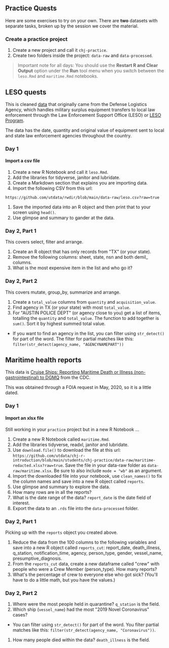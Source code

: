 ## Practice Quests

Here are some exercises to try on your own. There are **two** datasets with separate tasks, broken up by the session we cover the material.

### Create a practice project

1. Create a new project and call it `chj-practice`.
1. Create two folders inside the project: `data-raw` and `data-processed`.

> Important note for all days: You should use the **Restart R and Clear Output** option under the **Run** tool menu when you switch between the `leso.Rmd` and `maritime.Rmd` notebooks.

## LESO quests

This is cleaned [data](https://www.dla.mil/DispositionServices/Offers/Reutilization/LawEnforcement/PublicInformation/) that originally came from the Defense Logistics Agency, which handles military surplus equipment transfers to local law enforcement through the Law Enforcement Support Office (LESO) or [LESO Program](https://www.dla.mil/DispositionServices/Offers/Reutilization/LawEnforcement/).

The data has the date, quantity and original value of equipment sent to local and state law enforcement agencies throughout the country.

### Day 1

#### Import a csv file

1. Create a new R Notebook and call it `leso.Rmd`.
1. Add the libraries for tidyverse, janitor and lubridate.
1. Create a Markdown section that explains you are importing data.
1. Import the following CSV from this url:

`https://github.com/utdata/rwdir/blob/main/data-raw/leso.csv?raw=true`

1. Save the imported data into an R object and then print that to your screen using `head()`.
1. Use glimpse and summary to gander at the data.

### Day 2, Part 1

This covers select, filter and arrange.

1. Create an R object that has only records from "TX" (or your state).
2. Remove the following columns: sheet, state, nsn and both demil_ columns.
3. What is the most expensive item in the list and who go it?

### Day 2, Part 2

This covers mutate, group_by, summarize and arrange.

1. Create a `total_value` columns from `quantity` and `acquisition_value`.
1. Find agency in TX (or your state) with most `total_value`.
1. For "AUSTIN POLICE DEPT" (or agency close to you) get a list of items, totalling the `quantity` and `total_value`. The function to add together is `sum()`. Sort it by highest summed total value.
  - If you want to find an agency in the list, you can filter using `str_detect()` for part of the word. The filter for partial matches like this: `filter(str_detect(agency_name, "AGENCYNAMEPART"))`

## Maritime health reports

This data is [Cruise Ships: Reporting Maritime Death or Illness (non-gastrointestinal) to DGMQ](https://www.cdc.gov/quarantine/cruise/reporting-deaths-illness/index.html) from the CDC.

This was obtained through a FOIA request in May, 2020, so it is a little dated.

### Day 1

#### Import an xlsx file

Still working in your `practice` project but in a new R Notebook ...

1. Create a new R Notebook called `maritime.Rmd`.
1. Add the libraries tidyverse, readxl, janitor and lubridate.
1. Use `download.file()` to download the file at this url: `https://github.com/utdata/chj-r-introduction/blob/main/students/chj-practice/data-raw/maritime-redacted.xlsx?raw=true`. Save the file in your data-raw folder as `data-raw/maritime.xlsx`. Be sure to also include `mode = "wb"` as an argument.
1. Import the downloaded file into your notebook, use `clean_names()` to fix the column names and save into a new R object called `reports`.
1. Use glimpse and summary to explore the data.
1. How many rows are in all the reports?
1. What is the date range of the data? `report_date` is the date field of interest.
1. Export the data to an `.rds` file into the `data-processed` folder.

### Day 2, Part 1

Picking up with the `reports` object you created above.

1. Reduce the data from the 100 columns to the following variables and save into a new R object called `reports_cut`: report_date, death_illness, q_station, notification_time, agency, person_type, gender, vessel_name, presumptive_diagnosis. 
1. From the `reports_cut` data, create a new dataframe called "crew" with people who were a Crew Member (person_type). How many reports?
1. What's the percentage of crew to everyone else who got sick? (You'll have to do a little math, but you have the values.)

### Day 2, Part 2

1. Where were the most people held in quarantine? `q_station` is the field.
1. Which ship (`vessel_name`) had the most "2019 Novel Coronavirus" cases? 
  - You can filter using `str_detect()` for part of the word. You filter partial matches like this: `filter(str_detect(agency_name, "Coronavirus"))`.
1. How many people died within the data? `death_illness` is the field.

